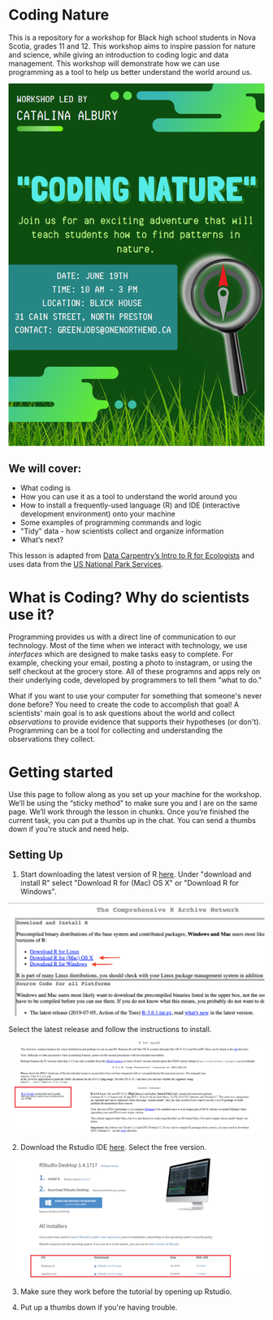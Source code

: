 # Coding Nature
This is a repository for a workshop for Black high school students in Nova Scotia, grades 11 and 12. This workshop aims to inspire passion for nature and science, while giving an introduction to coding logic and data management. This workshop will demonstrate how we can use programming as a tool to help us better understand the world around us.

![Coding Nature Poster](https://github.com/alburycatalina/Coding-Nature/blob/main/images/codingnature.png)


## We will cover:

+ What coding is
+ How you can use it as a tool to understand the world around you
+ How to install a frequently-used language (R) and IDE (interactive development environment) onto your machine 
+ Some examples of programming commands and logic
+ "Tidy" data - how scientists collect and organize information
+ What’s next?


This lesson is adapted from [Data Carpentry’s Intro to R for Ecologists](https://datacarpentry.org/R-ecology-lesson/) and uses data from the [US National Park Services](https://www.nps.gov/subjects/gisandmapping/tools-and-data.htm). 



# What is Coding? Why do scientists use it?

Programming provides us with a direct line of communication to our technology. Most of the time when we interact with technology, we use *interfaces* which are designed to make tasks easy to complete. For example, checking your email, posting a photo to instagram, or using the self checkout at the grocery store. All of these programns and apps rely on their underlying code, developed by programmers to tell them "what to do."

What if you want to use your computer for something that someone's never done before? You need to create the code to accomplish that goal! A scientists' main goal is to ask questions about the world and collect *observations* to provide evidence that supports their hypotheses (or don't). Programming can be a tool for collecting and understanding the observations they collect. 


# Getting started

 Use this page to follow along as you set up your machine for the workshop. We’ll be using the “sticky method” to make sure you and I are on the same page. We’ll work through the lesson in chunks. Once you’re finished the current task, you can put a thumbs up in the chat. You can send a thumbs down if you're stuck and need help.
 
 
 ## Setting Up
 
1. Start downloading the latest version of R [here](https://cloud.r-project.org). Under "download and install R" select "Download R for (Mac) OS X" or "Download R for Windows".

  ![Download R](https://github.com/alburycatalina/Coding-Nature/blob/main/images/download_r.png)

Select the latest release and follow the instructions to install.

  ![Install R](https://github.com/alburycatalina/Coding-Nature/blob/main/images/download_r2.png)

2. Download the Rstudio IDE [here](https://www.rstudio.com/products/rstudio/download/#download). Select the free version.

  ![Install Rstudio](https://github.com/alburycatalina/Coding-Nature/blob/main/images/download_r3.png)

3. Make sure they work before the tutorial by opening up Rstudio. 

4. Put up a thumbs down if you're having trouble. 







